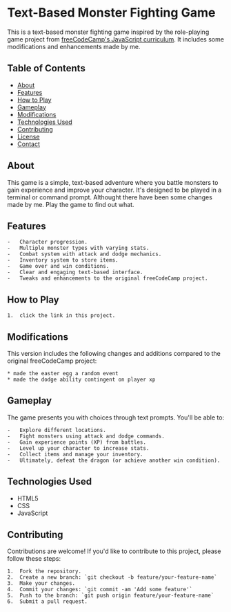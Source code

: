 # Text-Based Monster Fighting Game

This is a text-based monster fighting game inspired by the role-playing game project from [freeCodeCamp's JavaScript curriculum](https://www.freecodecamp.org/learn/javascript-algorithms-and-data-structures-v8/learn-basic-javascript-by-building-a-role-playing-game). It includes some modifications and enhancements made by me.

## Table of Contents

-   [About](#about)
-   [Features](#features)
-   [How to Play](#how-to-play)
-   [Gameplay](#gameplay)
-   [Modifications](#modifications)
-   [Technologies Used](#technologies-used)
-   [Contributing](#contributing)
-   [License](#license)
-   [Contact](#contact)

## About

This game is a simple, text-based adventure where you battle monsters to gain experience and improve your character. It's designed to be played in a terminal or command prompt.
Althought there have been some changes made by me. Play the game to find out what.

## Features
    -   Character progression.
    -   Multiple monster types with varying stats.
    -   Combat system with attack and dodge mechanics.
    -   Inventory system to store items.
    -   Game over and win conditions.
    -   Clear and engaging text-based interface.
    -   Tweaks and enhancements to the original freeCodeCamp project.

## How to Play

    1.  click the link in this project.

## Modifications

This version includes the following changes and additions compared to the original freeCodeCamp project:

    * made the easter egg a random event
    * made the dodge ability contingent on player xp

## Gameplay

The game presents you with choices through text prompts. You'll be able to:

    -   Explore different locations.
    -   Fight monsters using attack and dodge commands.
    -   Gain experience points (XP) from battles.
    -   Level up your character to increase stats.
    -   Collect items and manage your inventory.
    -   Ultimately, defeat the dragon (or achieve another win condition).

## Technologies Used

- HTML5
- CSS
- JavaScript

## Contributing

Contributions are welcome! If you'd like to contribute to this project, please follow these steps:

    1.  Fork the repository.
    2.  Create a new branch: `git checkout -b feature/your-feature-name`
    3.  Make your changes.
    4.  Commit your changes: `git commit -am 'Add some feature'`
    5.  Push to the branch: `git push origin feature/your-feature-name`
    6.  Submit a pull request.
